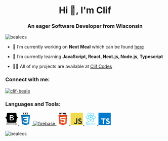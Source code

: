 <h1 align="center">Hi 👋, I'm Clif</h1>
<h3 align="center">An eager Software Developer from Wisconsin</h3>

<p align="left"> <img src="https://komarev.com/ghpvc/?username=bealecs&label=Profile%20views&color=0e75b6&style=flat" alt="bealecs" /> </p>

- 🔭 I’m currently working on **Next Meal** which can be found [here](https://github.com/bealecs/NextMeal)

- 🌱 I’m currently learning **JavaScript, React, Next.js, Node.js, Typescript**

- 👨‍💻 All of my projects are available at [Clif Codes](https://clif.codes)


<h3 align="left">Connect with me:</h3>
<p align="left">
<a href="https://linkedin.com/in/clif-beale" target="blank"><img align="center" src="https://raw.githubusercontent.com/rahuldkjain/github-profile-readme-generator/master/src/images/icons/Social/linked-in-alt.svg" alt="clif-beale" height="30" width="40" /></a>
</p>

<h3 align="left">Languages and Tools:</h3>
<p align="left"> <a href="https://getbootstrap.com" target="_blank" rel="noreferrer"> <img src="https://raw.githubusercontent.com/devicons/devicon/master/icons/bootstrap/bootstrap-plain-wordmark.svg" alt="bootstrap" width="40" height="40"/> </a> <a href="https://www.w3schools.com/css/" target="_blank" rel="noreferrer"> <img src="https://raw.githubusercontent.com/devicons/devicon/master/icons/css3/css3-original-wordmark.svg" alt="css3" width="40" height="40"/> </a> <a href="https://firebase.google.com/" target="_blank" rel="noreferrer"> <img src="https://www.vectorlogo.zone/logos/firebase/firebase-icon.svg" alt="firebase" width="40" height="40"/> </a> <a href="https://www.w3.org/html/" target="_blank" rel="noreferrer"> <img src="https://raw.githubusercontent.com/devicons/devicon/master/icons/html5/html5-original-wordmark.svg" alt="html5" width="40" height="40"/> </a> <a href="https://developer.mozilla.org/en-US/docs/Web/JavaScript" target="_blank" rel="noreferrer"> <img src="https://raw.githubusercontent.com/devicons/devicon/master/icons/javascript/javascript-original.svg" alt="javascript" width="40" height="40"/> </a> <a href="https://reactjs.org/" target="_blank" rel="noreferrer"> <img src="https://raw.githubusercontent.com/devicons/devicon/master/icons/react/react-original-wordmark.svg" alt="react" width="40" height="40"/> </a> <a href="https://www.typescriptlang.org/" target="_blank" rel="noreferrer"> <img src="https://raw.githubusercontent.com/devicons/devicon/master/icons/typescript/typescript-original.svg" alt="typescript" width="40" height="40"/> </a>  </p>

<p><img align="center" src="https://github-readme-streak-stats.herokuapp.com/?user=bealecs&" alt="bealecs" /></p>
